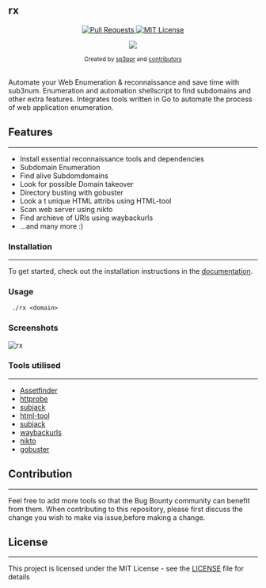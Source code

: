 ## rx
<p align="center">
  <a href="https://github.com/shagunattri/pwgen/pulls">
    <img src="https://img.shields.io/badge/PRs-welcome-brightgreen.svg?longCache=true" alt="Pull Requests">
  </a>
  <a href="LICENSE">
    <img src="https://img.shields.io/badge/License-MIT-lightgrey.svg?longCache=true" alt="MIT License">
  </a>
</p>

<p align="center">
  <a href="https://twitter.com/sp3ppr" target="_blank">
    <img src="https://img.shields.io/twitter/follow/sp3ppr.svg?logo=twitter">
  </a>
</p>

<div align="center">
  <sub>Created by
  <a href="https://twitter.com/sp3ppr">sp3ppr</a> and
  <a href="https://github.com/shagunattri/pwGen/graphs/contributors">contributors</a>
</div>

<br>

Automate your Web Enumeration & reconnaissance and save time with sub3num.
Enumeration and automation shellscript to find subdomains and other extra features.
Integrates tools written in Go to automate the process of web application enumeration.

## Features
---

- Install essential reconnaissance tools and dependencies
- Subdomain Enumeration
- Find alive Subdomdomains
- Look for possible Domain takeover 
- Directory busting with gobuster
- Look a t unique HTML attribs using HTML-tool
- Scan web server using nikto
- Find archieve of URIs using waybackurls
- ...and many more :)


### Installation
---

To get started, check out the installation instructions in the [documentation](install/setup.md).

### Usage

```console
 ./rx <domain>
```


### Screenshots


![rx](https://user-images.githubusercontent.com/29366864/80619137-e19f5d80-8a61-11ea-90b3-6f9483b4a326.png)



### Tools utilised

---

- [Assetfinder](https://github.com/tomnomnom/assetfinder)
- [httprobe](https://github.com/tomnomnom/httprobe)
- [subjack](https://github.com/haccer/subjack)
- [html-tool](https://github.com/tomnomnom/hacks/tree/master/html-tool)
- [subjack](https://github.com/haccer/subjack)
- [waybackurls](https://github.com/tomnomnom/waybackurls)
- [nikto](https://github.com/sullo/nikto)
- [gobuster](https://github.com/OJ/gobuster)


## Contribution 
---

Feel free to add more tools so that the Bug Bounty community can benefit from them.
When contributing to this repository, please first discuss the change you wish to make via issue,before making a change.


## License
---
This project is licensed under the MIT License - see the [LICENSE](LICENSE) file for details
